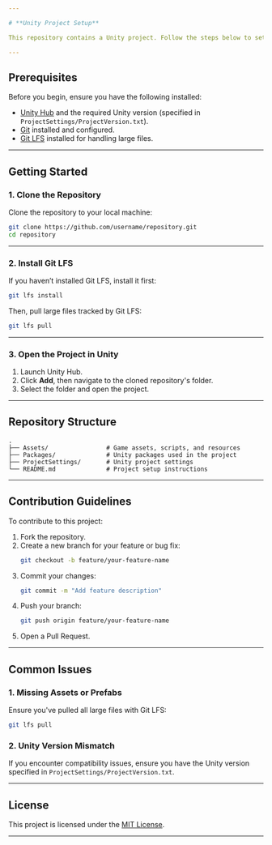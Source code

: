 ```yaml
---

# **Unity Project Setup**

This repository contains a Unity project. Follow the steps below to set up the project on your local machine.

---
```


## **Prerequisites**

Before you begin, ensure you have the following installed:
- [Unity Hub](https://unity.com/download) and the required Unity version (specified in `ProjectSettings/ProjectVersion.txt`).
- [Git](https://git-scm.com/downloads) installed and configured.
- [Git LFS](https://git-lfs.github.com/) installed for handling large files.

---

## **Getting Started**

### **1. Clone the Repository**
Clone the repository to your local machine:
```bash
git clone https://github.com/username/repository.git
cd repository
```

---

### **2. Install Git LFS**
If you haven’t installed Git LFS, install it first:
```bash
git lfs install
```
Then, pull large files tracked by Git LFS:
```bash
git lfs pull
```

---

### **3. Open the Project in Unity**
1. Launch Unity Hub.
2. Click **Add**, then navigate to the cloned repository's folder.
3. Select the folder and open the project.

---

## **Repository Structure**

```
.
├── Assets/                # Game assets, scripts, and resources
├── Packages/              # Unity packages used in the project
├── ProjectSettings/       # Unity project settings
└── README.md              # Project setup instructions
```

---

## **Contribution Guidelines**

To contribute to this project:
1. Fork the repository.
2. Create a new branch for your feature or bug fix:
   ```bash
   git checkout -b feature/your-feature-name
   ```
3. Commit your changes:
   ```bash
   git commit -m "Add feature description"
   ```
4. Push your branch:
   ```bash
   git push origin feature/your-feature-name
   ```
5. Open a Pull Request.

---

## **Common Issues**

### **1. Missing Assets or Prefabs**
Ensure you've pulled all large files with Git LFS:
```bash
git lfs pull
```

### **2. Unity Version Mismatch**
If you encounter compatibility issues, ensure you have the Unity version specified in `ProjectSettings/ProjectVersion.txt`.

---

## **License**
This project is licensed under the [MIT License](LICENSE).

---

